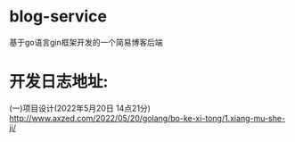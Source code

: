 # blog-service
基于go语言gin框架开发的一个简易博客后端
# 开发日志地址:
(一)项目设计(2022年5月20日 14点21分)
http://www.axzed.com/2022/05/20/golang/bo-ke-xi-tong/1.xiang-mu-she-ji/
